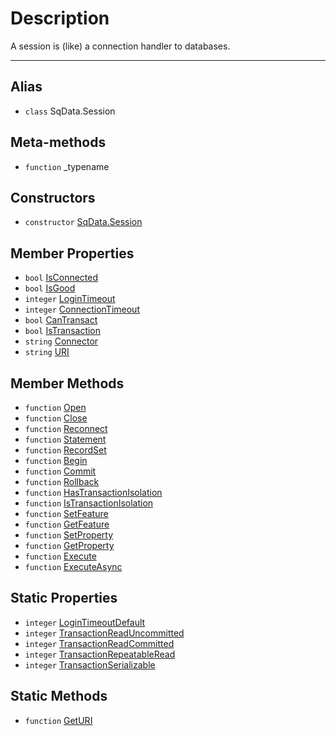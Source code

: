 # Description

A session is (like) a connection handler to databases.

----

## Alias

* `class` SqData.Session

## Meta-methods

* `function` \_typename

## Constructors

* `constructor` [SqData.Session](Constructor.SqData.Session)

## Member Properties

* `bool` [IsConnected](Property.SqData.Session.IsConnected)
* `bool` [IsGood](Property.SqData.Session.IsGood)
* `integer` [LoginTimeout](Property.SqData.Session.LoginTimeout)
* `integer` [ConnectionTimeout](Property.SqData.Session.ConnectionTimeout)
* `bool` [CanTransact](Property.SqData.Session.CanTransact)
* `bool` [IsTransaction](Property.SqData.Session.IsTransaction)
* `string` [Connector](Property.SqData.Session.Connector)
* `string` [URI](Property.SqData.Session.URI)

## Member Methods

* `function` [Open](Function.SqData.Session.Open)
* `function` [Close](Function.SqData.Session.Close)
* `function` [Reconnect](Function.SqData.Session.Reconnect)
* `function` [Statement](Function.SqData.Session.Statement)
* `function` [RecordSet](Function.SqData.Session.RecordSet)
* `function` [Begin](Function.SqData.Session.Begin)
* `function` [Commit](Function.SqData.Session.Commit)
* `function` [Rollback](Function.SqData.Session.Rollback)
* `function` [HasTransactionIsolation](Function.SqData.Session.HasTransactionIsolation)
* `function` [IsTransactionIsolation](Function.SqData.Session.IsTransactionIsolation)
* `function` [SetFeature](Function.SqData.Session.SetFeature)
* `function` [GetFeature](Function.SqData.Session.GetFeature)
* `function` [SetProperty](Function.SqData.Session.SetProperty)
* `function` [GetProperty](Function.SqData.Session.GetProperty)
* `function` [Execute](Function.SqData.Session.Execute)
* `function` [ExecuteAsync](Function.SqData.Session.ExecuteAsync)

## Static Properties

* `integer` [LoginTimeoutDefault](Property.SqData.Session.LoginTimeoutDefault)
* `integer` [TransactionReadUncommitted](Property.SqData.Session.TransactionReadUncommitted)
* `integer` [TransactionReadCommitted](Property.SqData.Session.TransactionReadCommitted)
* `integer` [TransactionRepeatableRead](Property.SqData.Session.TransactionRepeatableRead)
* `integer` [TransactionSerializable](Property.SqData.Session.TransactionSerializable)

## Static Methods

* `function` [GetURI](Function.SqData.Session.GetURI)
